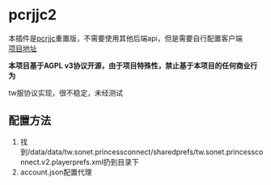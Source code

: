 # pcrjjc2

本插件是[pcrjjc](https://github.com/lulu666lulu/pcrjjc)重置版，不需要使用其他后端api，但是需要自行配置客户端  
[项目地址](https://github.com/qq1176321897/pcrjjc2)

**本项目基于AGPL v3协议开源，由于项目特殊性，禁止基于本项目的任何商业行为**

tw服协议实现，很不稳定，未经测试

## 配置方法

1. 找到/data/data/tw.sonet.princessconnect/sharedprefs/tw.sonet.princessconnect.v2.playerprefs.xml扔到目录下
2. account.json配置代理
